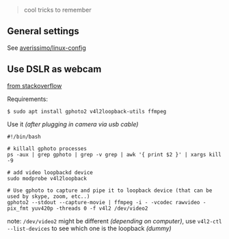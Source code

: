 > cool tricks to remember

## General settings

See [averissimo/linux-config](https://github.com/averissimo/linux-config)

## Use DSLR as webcam

[from stackoverflow](https://askubuntu.com/questions/856460/using-a-digital-camera-canon-as-webcam)

Requirements:

```
$ sudo apt install gphoto2 v4l2loopback-utils ffmpeg
```

Use it *(after plugging in camera via usb cable)*

```
#!/bin/bash

# killall gphoto processes
ps -aux | grep gphoto | grep -v grep | awk '{ print $2 }' | xargs kill -9 

# add video loopbackd device
sudo modprobe v4l2loopback

# Use gphoto to capture and pipe it to loopback device (that can be used by skype, zoom, etc..)
gphoto2 --stdout --capture-movie | ffmpeg -i - -vcodec rawvideo -pix_fmt yuv420p -threads 0 -f v4l2 /dev/video2
```

note: `/dev/video2` might be different *(depending on computer)*, use `v4l2-ctl --list-devices` to see which one is the loopback *(dummy)*
